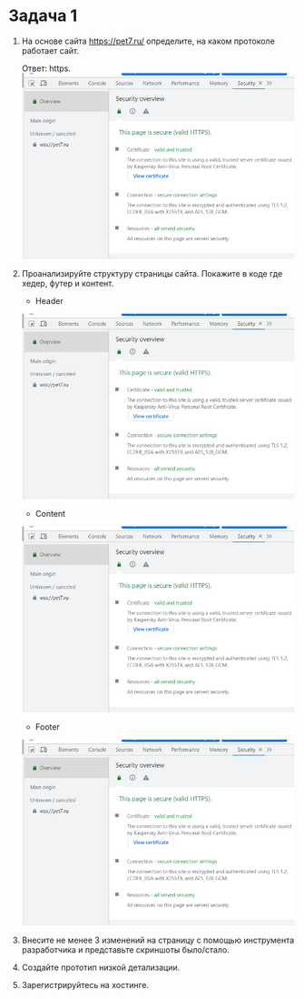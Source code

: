 # Задача 1
1. На основе сайта <https://pet7.ru/> определите, на каком протоколе работает сайт.

	Ответ: https.
	![Изображение](img/prot.PNG "Task 1")

2. Проанализируйте структуру страницы сайта. Покажите в коде где хедер, футер и контент.
	
	* Header

	![Изображение](img/prot.PNG "Task 2.Header")

	* Content

	![Изображение](img/prot.PNG "Task 2.Content")
	
	* Footer

	![Изображение](img/prot.PNG "Task 2.Footer")

3. Внесите не менее 3 изменений на страницу с помощью инструмента разработчика и представьте скриншоты было/стало.

4. Создайте прототип низкой детализации.

5. Зарегистрируйтесь на хостинге.